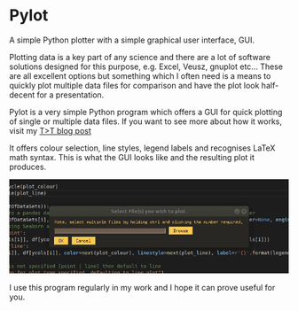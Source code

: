 # Pylot
A simple Python plotter with a simple graphical user interface, GUI.

Plotting data is a key part of any science and there are a lot of software solutions designed for this purpose, e.g. Excel, Veusz, gnuplot etc... These are all excellent options but something which I often need is a means to quickly plot multiple data files for comparison and have the plot look half-decent for a presentation. 

Pylot is a very simple Python program which offers a GUI for quick plotting of single or multiple data files. If you want to see more about how it works, visit my [T>T blog post](https://adambaskerville.github.io/posts/PythonGUIPlotter/)

It offers colour selection, line styles, legend labels and recognises LaTeX math syntax. This is what the GUI looks like and the resulting plot it produces.

![](https://raw.githubusercontent.com/adambaskerville/adambaskerville.github.io/master/assets/img/PlotterGUI.gif)

I use this program regularly in my work and I hope it can prove useful for you.
